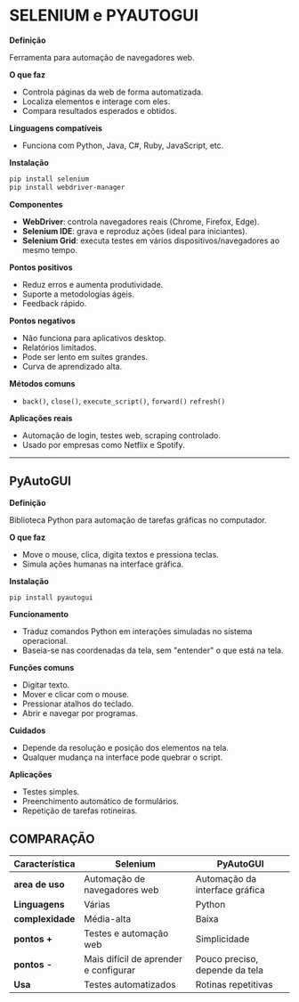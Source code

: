 # SELENIUM e PYAUTOGUI

**Definição**

Ferramenta para automação de navegadores web.

**O que faz**

- Controla páginas da web de forma automatizada.
- Localiza elementos e interage com eles.
- Compara resultados esperados e obtidos.

**Linguagens compatíveis**

- Funciona com Python, Java, C#, Ruby, JavaScript, etc.

**Instalação**

```bash
pip install selenium
pip install webdriver-manager
```

**Componentes**

- **WebDriver**: controla navegadores reais (Chrome, Firefox, Edge).
- **Selenium IDE**: grava e reproduz ações (ideal para iniciantes).
- **Selenium Grid**: executa testes em vários dispositivos/navegadores ao mesmo tempo.

**Pontos positivos**

- Reduz erros e aumenta produtividade.
- Suporte a metodologias ágeis.
- Feedback rápido.

**Pontos negativos**

- Não funciona para aplicativos desktop.
- Relatórios limitados.
- Pode ser lento em suítes grandes.
- Curva de aprendizado alta.

**Métodos comuns**

- `back()`, `close()`, `execute_script()`, `forward()` `refresh()`

**Aplicações reais**

- Automação de login, testes web, scraping controlado.
- Usado por empresas como Netflix e Spotify.

---

## **PyAutoGUI**

**Definição**

Biblioteca Python para automação de tarefas gráficas no computador.

**O que faz**

- Move o mouse, clica, digita textos e pressiona teclas.
- Simula ações humanas na interface gráfica.

**Instalação**

```bash
pip install pyautogui
```

**Funcionamento**

- Traduz comandos Python em interações simuladas no sistema operacional.
- Baseia-se nas coordenadas da tela, sem "entender" o que está na tela.

**Funções comuns**

- Digitar texto.
- Mover e clicar com o mouse.
- Pressionar atalhos do teclado.
- Abrir e navegar por programas.

**Cuidados**

- Depende da resolução e posição dos elementos na tela.
- Qualquer mudança na interface pode quebrar o script.

**Aplicações**

- Testes simples.
- Preenchimento automático de formulários.
- Repetição de tarefas rotineiras.

## **COMPARAÇÃO**

| Característica | Selenium | PyAutoGUI |
| --- | --- | --- |
| **area de uso** | Automação de navegadores web | Automação da interface gráfica |
| **Linguagens** | Várias | Python |
| **complexidade** | Média-alta | Baixa |
| **pontos +** | Testes e automação web | Simplicidade |
| **pontos -** | Mais difícil de aprender e configurar | Pouco preciso, depende da tela |
| **Usa** | Testes automatizados | Rotinas repetitivas |